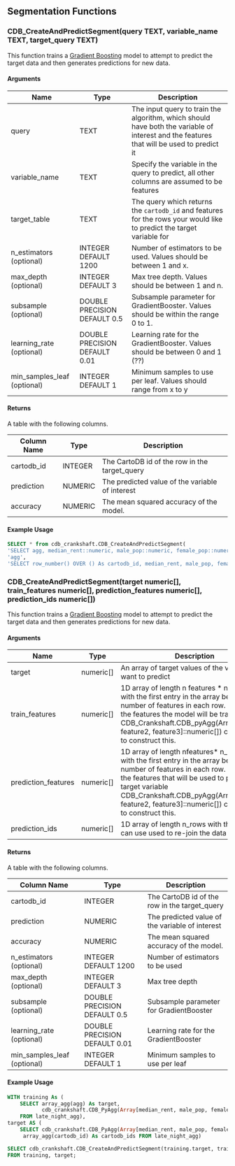 
## Segmentation Functions

### CDB_CreateAndPredictSegment(query TEXT, variable_name TEXT, target_query TEXT)

This function trains a [Gradient Boosting](http://scikit-learn.org/stable/modules/generated/sklearn.ensemble.GradientBoostingRegressor.html) model to attempt to predict the target data and then generates predictions for new data.  

#### Arguments

| Name | Type | Description |
|------|------|-------------|
| query | TEXT | The input query to train the algorithm, which should have both the variable of interest and the features that will be used to predict it |
| variable\_name| TEXT | Specify the variable in the query to predict, all other columns are assumed to be features |
| target\_table | TEXT | The query which returns the `cartodb_id` and features for the rows your would like to predict the target variable for |
| n\_estimators (optional) | INTEGER DEFAULT 1200 | Number of estimators to be used. Values should be between 1 and x. |
| max\_depth (optional) | INTEGER DEFAULT 3 | Max tree depth. Values should be between 1 and n. |
| subsample (optional)  | DOUBLE PRECISION DEFAULT 0.5 | Subsample parameter for GradientBooster. Values should be within the range 0 to 1. |
| learning\_rate (optional) | DOUBLE PRECISION DEFAULT 0.01 | Learning rate for the GradientBooster. Values should be between 0 and 1 (??) |
| min\_samples\_leaf (optional) | INTEGER DEFAULT 1 | Minimum samples to use per leaf. Values should range from x to y |

#### Returns

A table with the following columns.

| Column Name | Type | Description |
|-------------|------|-------------|
| cartodb\_id | INTEGER | The CartoDB id of the row in the target\_query |
| prediction | NUMERIC | The predicted value of the variable of interest |
| accuracy | NUMERIC | The mean squared accuracy of the model. |

#### Example Usage

```sql
SELECT * from cdb_crankshaft.CDB_CreateAndPredictSegment(
'SELECT agg, median_rent::numeric, male_pop::numeric, female_pop::numeric FROM late_night_agg',
'agg',
'SELECT row_number() OVER () As cartodb_id, median_rent, male_pop, female_pop FROM ml_learning_ny');                               
```

### CDB_CreateAndPredictSegment(target numeric[], train_features numeric[], prediction_features numeric[], prediction_ids numeric[])

This function trains a [Gradient Boosting](http://scikit-learn.org/stable/modules/generated/sklearn.ensemble.GradientBoostingRegressor.html) model to attempt to predict the target data and then generates predictions for new data.  


#### Arguments

| Name | Type | Description |
|------|------|-------------|
| target | numeric[] | An array of target values of the variable you want to predict|
| train\_features| numeric[] | 1D array of length n features \* n\_rows + 1 with the first entry in the array being the number of features in each row. These are the features the model will be trained on. CDB\_Crankshaft.CDB_pyAgg(Array[feature1, feature2, feature3]::numeric[]) can be used to construct this. |
| prediction\_features | numeric[] | 1D array of length nfeatures\* n\_rows\_ + 1 with the first entry in the array being the number of features in each row. These are the features that will be used to predict the target variable  CDB\_Crankshaft.CDB\_pyAgg(Array[feature1, feature2, feature3]::numeric[]) can be used to construct this.  |
| prediction\_ids | numeric[] | 1D array of length n\_rows with the ids that can use used to re-join the data with inputs |

#### Returns

A table with the following columns.

| Column Name | Type | Description |
|-------------|------|-------------|
| cartodb\_id | INTEGER | The CartoDB id of the row in the target\_query |
| prediction | NUMERIC | The predicted value of the variable of interest |
| accuracy | NUMERIC | The mean squared accuracy of the model. |
| n\_estimators (optional) | INTEGER DEFAULT 1200 | Number of estimators to be used |
| max\_depth (optional) | INTEGER DEFAULT 3 | Max tree depth |
| subsample (optional)  | DOUBLE PRECISION DEFAULT 0.5 | Subsample parameter for GradientBooster|
| learning\_rate (optional) | DOUBLE PRECISION DEFAULT 0.01 | Learning rate for the GradientBooster |
| min\_samples\_leaf (optional) | INTEGER DEFAULT 1 | Minimum samples to use per leaf |

#### Example Usage

```sql
WITH training As (
    SELECT array_agg(agg) As target,
           cdb_crankshaft.CDB_PyAgg(Array[median_rent, male_pop, female_pop]::Numeric[]) As features
    FROM late_night_agg),
target AS (
    SELECT cdb_crankshaft.CDB_PyAgg(Array[median_rent, male_pop, female_pop]::Numeric[]) As features,
     array_agg(cartodb_id) As cartodb_ids FROM late_night_agg)  

SELECT cdb_crankshaft.CDB_CreateAndPredictSegment(training.target, training.features, target.features, target.cartodb_ids)
FROM training, target;
```
